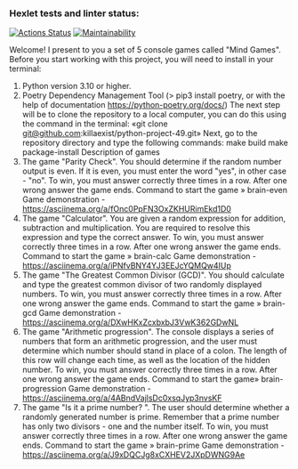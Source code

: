 ### Hexlet tests and linter status:
[![Actions Status](https://github.com/killaexist/python-project-49/workflows/hexlet-check/badge.svg)](https://github.com/killaexist/python-project-49/actions)
[![Maintainability](https://api.codeclimate.com/v1/badges/eaa665158cdeb36daff4/maintainability)](https://codeclimate.com/github/killaexist/python-project-49/maintainability)

Welcome! I present to you a set of 5 console games called "Mind Games".
Before you start working with this project, you will need to install in your terminal:
1. Python version 3.10 or higher.
2. Poetry Dependency Management Tool  (> pip3 install poetry,  or with the help of documentation https://python-poetry.org/docs/)
The next step will be to clone the repository to a local computer, you can do this using the command in the terminal: 
 «git clone git@github.com:killaexist/python-project-49.git»
 Next, go to the repository directory and type the following commands:
make build
make package-install 
   Description of games
1. The game "Parity Check". You should determine if the random number output is even. If it is even, you must enter the word "yes", in other case - "no". To win, you must answer correctly three times in a row. After one wrong answer the game ends.
Command to start the game » brain-even
Game demonstration - https://asciinema.org/a/fOnc0PpFN3OxZKHURimEkd1D0
2. The game "Calculator". You are given a random expression for addition, subtraction and multiplication. You are required to resolve this expression and type the correct answer. To win, you must answer correctly three times in a row. After one wrong answer the game ends.
Command to start the game » brain-calc
Game demonstration - https://asciinema.org/a/iPNfvBNY4YJ3EEJcYQMQw4IUp
3. The game "The Greatest Common Divisor (GCD)". You should calculate and type the greatest common divisor of two randomly displayed numbers. To win, you must answer correctly three times in a row. After one wrong answer the game ends.
Command to start the game » brain-gcd
Game demonstration - https://asciinema.org/a/DXwHKxZcxbxbJ3VwK362GDwNL
4. The game "Arithmetic progression". The console displays a series of numbers that form an arithmetic progression, and the user must determine which number should stand in place of a colon. The length of this row will change each time, as well as the location of the hidden number. To win, you must answer correctly three times in a row. After one wrong answer the game ends.
Command to start the game» brain-progression
Game demonstration - https://asciinema.org/a/4ABndVajlsDc0xsqJyp3nvsKF
5. The game "Is it a prime number? ". The user should determine whether a randomly generated number is prime. Remember  that a prime number has only two divisors - one and the number itself. To win, you must answer correctly three times in a row. After one wrong answer the game ends.
Command to start the game » brain-prime 
Game demonstration - https://asciinema.org/a/J9xDQCJg8xCXHEV2JXpDWNG9Ae
